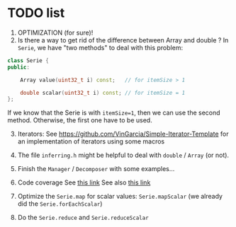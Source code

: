 # TODO list

1. OPTIMIZATION (for sure)!
2. Is there a way to get rid of the difference between Array and double ?
In `Serie`, we have "two methods" to deal with this problem:
```c++
class Serie {
public:

    Array value(uint32_t i) const;   // for itemSize > 1

    double scalar(uint32_t i) const; // for itemSize = 1
};
```
If we know that the Serie is with `itemSize=1`, then we can use the second method. Otherwise, the first one have to be used.

3. Iterators: See https://github.com/VinGarcia/Simple-Iterator-Template
for an implementation of iterators using some macros

3. The file `inferring.h` might be helpful to deal with `double` / `Array` (or not).

4. Finish the `Manager` / `Decomposer` with some examples...

5. Code coverage
See [this link](https://github.com/pyarmak/cmake-gtest-coverage-example/blob/master/cmake/modules/CodeCoverage.cmake)
See also [this link](https://www.danielsieger.com/blog/2022/03/06/code-coverage-for-cpp.html#:~:text=What's%20Code%20Coverage%3F,blocks%2C%20or%20lines%20being%20covered.)

6. Optimize the `Serie.map` for scalar values: `Serie.mapScalar` (we already did the `Serie.forEachScalar`)

7. Do the `Serie.reduce` and `Serie.reduceScalar`